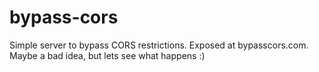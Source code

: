 # bypass-cors
Simple server to bypass CORS restrictions. Exposed at bypasscors.com. Maybe a bad idea, but lets see what happens :)
